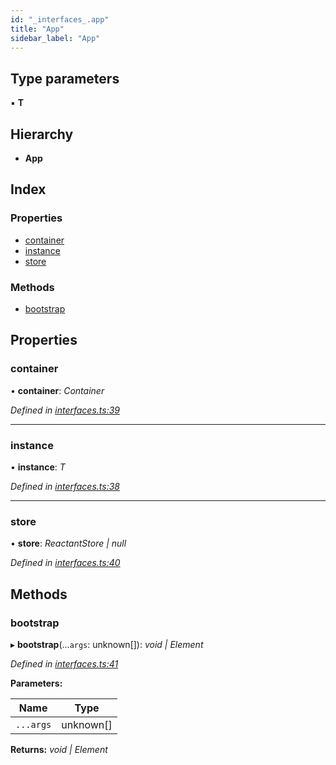 ```yaml
---
id: "_interfaces_.app"
title: "App"
sidebar_label: "App"
---
```


## Type parameters

▪ **T**

## Hierarchy

* **App**

## Index

### Properties

* [container](_interfaces_.app.md#container)
* [instance](_interfaces_.app.md#instance)
* [store](_interfaces_.app.md#store)

### Methods

* [bootstrap](_interfaces_.app.md#bootstrap)

## Properties

###  container

• **container**: *Container*

*Defined in [interfaces.ts:39](https://github.com/unadlib/reactant/blob/a089af11/packages/reactant/src/interfaces.ts#L39)*

___

###  instance

• **instance**: *T*

*Defined in [interfaces.ts:38](https://github.com/unadlib/reactant/blob/a089af11/packages/reactant/src/interfaces.ts#L38)*

___

###  store

• **store**: *ReactantStore | null*

*Defined in [interfaces.ts:40](https://github.com/unadlib/reactant/blob/a089af11/packages/reactant/src/interfaces.ts#L40)*

## Methods

###  bootstrap

▸ **bootstrap**(...`args`: unknown[]): *void | Element*

*Defined in [interfaces.ts:41](https://github.com/unadlib/reactant/blob/a089af11/packages/reactant/src/interfaces.ts#L41)*

**Parameters:**

Name | Type |
------ | ------ |
`...args` | unknown[] |

**Returns:** *void | Element*
